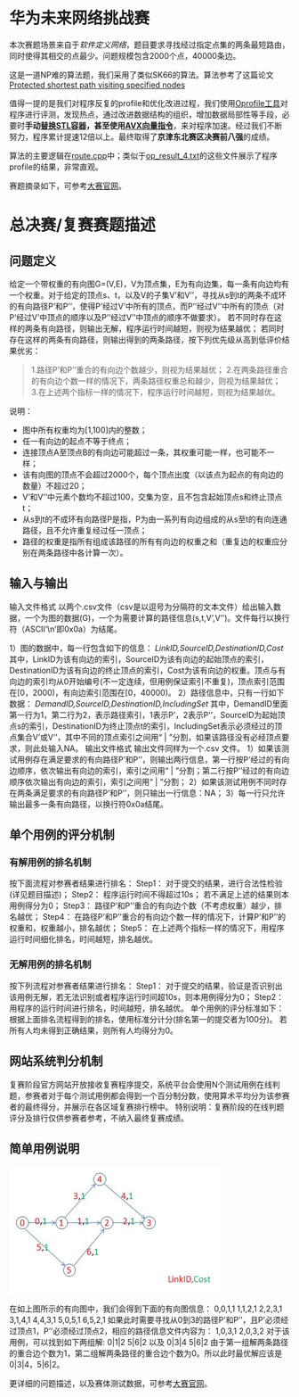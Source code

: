 # 华为未来网络挑战赛

本次赛题场景来自于*软件定义网络*，题目要求寻找经过指定点集的两条最短路由，同时使得其相交的点最少。问题规模包含2000个点，40000条边。

这是一道NP难的算法题，我们采用了类似SK66的算法。算法参考了这篇论文[Protected shortest path visiting specified nodes](http://ieeexplore.ieee.org/document/7325218/?arnumber=7325218&tag=1)

值得一提的是我们对程序反复的profile和优化改进过程，我们使用[Oprofile工具](http://www.ibm.com/developerworks/cn/linux/l-pow-oprofile/)对程序进行评测，发现热点，通过改进数据结构的组织，增加数据局部性等手段，必要时**手动[替换STL容器](./future_net/vector_int.h)，甚至使用[AVX向量指令](./future_net/bitset_avx0501.h)**，来对程序加速。经过我们不断努力，程序累计提速12倍以上。最终取得了**京津东北赛区决赛前八强**的成绩。

算法的主要逻辑在[route.cpp](./future_net/route.cpp)中；类似于[op_result_4.txt](./op_result_4.txt)的这些文件展示了程序profile的结果，非常直观。

赛题摘录如下，可参考[大赛官网](http://codecraft.huawei.com/home/detail)。

# 总决赛/复赛赛题描述
## 问题定义
给定一个带权重的有向图G=(V,E)，V为顶点集，E为有向边集，每一条有向边均有一个权重。对于给定的顶点s、t，以及V的子集V’和V’’，寻找从s到t的两条不成环的有向路径P’和P’’，使得P’经过V’中所有的顶点，而P’’经过V’’中所有的顶点（对P’经过V’中顶点的顺序以及P’’经过V’’中顶点的顺序不做要求）。
若不同时存在这样的两条有向路径，则输出无解，程序运行时间越短，则视为结果越优； 若同时存在这样的两条有向路径，则输出得到的两条路径，按下列优先级从高到低评价结果优劣：
> 1.路径P’和P’’重合的有向边个数越少，则视为结果越优；
> 2.在两条路径重合的有向边个数一样的情况下，两条路径权重总和越少，则视为结果越优；
> 3.在上述两个指标一样的情况下，程序运行时间越短，则视为结果越优。

说明：
- 图中所有权重均为[1,100]内的整数；
- 任一有向边的起点不等于终点；
- 连接顶点A至顶点B的有向边可能超过一条，其权重可能一样，也可能不一样；
- 该有向图的顶点不会超过2000个，每个顶点出度（以该点为起点的有向边的数量）不超过20；
- V’和V’’中元素个数均不超过100，交集为空，且不包含起始顶点s和终止顶点t；
- 从s到t的不成环有向路径P是指，P为由一系列有向边组成的从s至t的有向连通路径，且不允许重复经过任一顶点；
- 路径的权重是指所有组成该路径的所有有向边的权重之和（重复边的权重应分别在两条路径中各计算一次）。

## 输入与输出

输入文件格式
以两个.csv文件（csv是以逗号为分隔符的文本文件）给出输入数据，一个为图的数据(G)，一个为需要计算的路径信息(s,t,V’,V’’)。文件每行以换行符（ASCII’\n’即0x0a）为结尾。

1）图的数据中，每一行包含如下的信息：
*LinkID,SourceID,DestinationID,Cost*
其中，LinkID为该有向边的索引，SourceID为该有向边的起始顶点的索引，DestinationID为该有向边的终止顶点的索引，Cost为该有向边的权重。顶点与有向边的索引均从0开始编号(不一定连续，但用例保证索引不重复)，顶点索引范围在[0，2000)，有向边索引范围在[0，40000)。
2）路径信息中，只有一行如下数据：
*DemandID,SourceID,DestinationID,IncludingSet*
其中，DemandID里面第一行为1，第二行为2，表示路径索引，1表示P’，2表示P’’，SourceID为起始顶点s的索引，DestinationID为终止顶点t的索引，IncludingSet表示必须经过的顶点集合V’或V’’，其中不同的顶点索引之间用“ | ”分割，如果该路径没有必经顶点要求，则此处输入NA。
输出文件格式
输出文件同样为一个.csv 文件。
1）如果该测试用例存在满足要求的有向路径P’和P’’，则输出两行信息，第一行按P’经过的有向边顺序，依次输出有向边的索引，索引之间用“ | ”分割；第二行按P’’经过的有向边顺序依次输出有向边的索引，索引之间用“ | ”分割；
2）如果该测试用例不同时存在两条满足要求的有向路径P’和P’’，则只输出一行信息：NA；
3）每一行只允许输出最多一条有向路径，以换行符0x0a结尾。

## 单个用例的评分机制

### 有解用例的排名机制

按下面流程对参赛者结果进行排名：
Step1： 对于提交的结果，进行合法性检验(详见题目描述)；
Step2： 程序运行时间不得超过10s；
若不满足上述的结果则本用例得分为0；
Step3： 路径P’和P’’重合的有向边个数（不考虑权重）越少，排名越优；
Step4： 在路径P’和P’’重合的有向边个数一样的情况下，计算P’和P’’的权重和，权重越小，排名越优；
Step5： 在上述两个指标一样的情况下，用程序运行时间细化排名，时间越短，排名越优。

### 无解用例的排名机制

按下列流程对参赛者结果进行排名：
Step1： 对于提交的结果，验证是否识别出该用例无解，若无法识别或者程序运行时间超10s，则本用例得分为0；
Step2： 用程序的运行时间进行排名，时间越短，排名越优。
单个用例的评分标准如下：
根据上面排名流程得到的排名，使用标准分计分(排名第一的提交者为100分)。
若所有人均未得到正确结果，则所有人均得分为0。

## 网站系统判分机制

复赛阶段官方网站开放接收复赛程序提交，系统平台会使用N个测试用例在线判题，参赛者对于每个测试用例都会得到一个百分制分数，使用算术平均分为该参赛者的最终得分，并展示在各区域复赛排行榜中。
特别说明：复赛阶段的在线判题评分及排行仅供参赛者参考，不纳入最终复赛成绩。

## 简单用例说明

![details2.png](./Figures/details2.png)

在如上图所示的有向图中，我们会得到下面的有向图信息：
0,0,1,1
1,1,2,1
2,2,3,1
3,1,4,1
4,4,3,1
5,0,5,1
6,5,2,1
如果此时需要寻找从0到3的路径P’和P’’，且P’必须经过顶点1，P’’必须经过顶点2，相应的路径信息文件内容为：
1,0,3,1
2,0,3,2
对于该用例，可以找到如下两组解:
0|1|2
5|6|2
以及
0|3|4
5|6|2
由于第一组解两条路径的重合边个数为1，第二组解两条路径的重合边个数为0。所以此时最优解应该是0|3|4，5|6|2。

更详细的问题描述，以及赛体测试数据，可参考[大赛官网](http://codecraft.huawei.com/home/detail)。